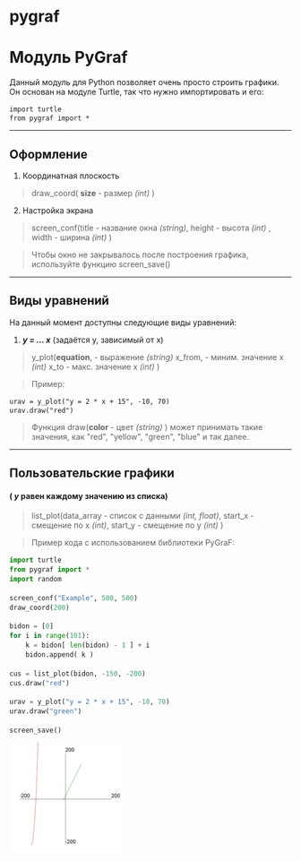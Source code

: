 # pygraf
# **Модуль PyGraf**

Данный модуль для Python позволяет очень просто строить графики. Он основан на модуле Turtle, так что нужно импортировать и его:

```
import turtle
from pygraf import *
```

------

## **Оформление**
1. Координатная плоскость
>draw_coord( **size** - размер _(int)_ )

2. Настройка экрана

>screen_conf(title - название окна _(string)_,
height - высота _(int)_ ,
width - ширина _(int)_ )

>Чтобы окно не закрывалось после построения графика, используйте функцию screen_save()

-----
##  **Виды уравнений**
На данный момент доступны следующие виды уравнений:
1.  _**y = ... x**_ (задаётся y, зависимый от x)
> y_plot(**equation**, - выражение _(string)_
 x_from, - миним. значение x _(int)_
 x_to - макс. значение x _(int)_ )

> Пример:
```
urav = y_plot("y = 2 * x + 15", -10, 70)
urav.draw("red")
```
> Функция draw(**color** - цвет _(string)_ ) может принимать такие значения, как "red", "yellow", "green", "blue" и так далее.

------

## **Пользовательские графики** 
#### ( _y_ равен каждому значению из списка)

> list_plot(data_array - список с данными _(int, float)_,
start_x - смещение по x _(int)_,
start_y - смещение по y _(int)_ )

>Пример кода с использованием библиотеки PyGraF:
```python
import turtle
from pygraf import *
import random

screen_conf("Example", 500, 500)
draw_coord(200)

bidon = [0]
for i in range(101):
	k = bidon[ len(bidon) - 1 ] + i
	bidon.append( k )

cus = list_plot(bidon, -150, -200)
cus.draw("red")

urav = y_plot("y = 2 * x + 15", -10, 70)
urav.draw("green")

screen_save()
```
<img src="images/ex.jpg" alt="drawing" width="200"/>
